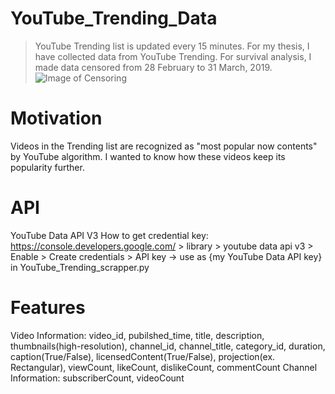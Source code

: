 # YouTube_Trending_Data
> YouTube Trending list is updated every 15 minutes. For my thesis, I have collected data from YouTube Trending.
> For survival analysis, I made data censored from 28 February to 31 March, 2019. 
![Image of Censoring]()

# Motivation
Videos in the Trending list are recognized as "most popular now contents" by YouTube algorithm. I wanted to know how these videos keep its popularity further.

# API
YouTube Data API V3
How to get credential key: https://console.developers.google.com/ > library > youtube data api v3 > Enable > Create credentials > API key
-> use as {my YouTube Data API key} in YouTube_Trending_scrapper.py

# Features
Video Information: 
video_id, pubilshed_time, title, description, thumbnails(high-resolution), channel_id, channel_title, category_id, duration, caption(True/False), licensedContent(True/False), projection(ex. Rectangular), viewCount, likeCount, dislikeCount, commentCount
Channel Information: 
subscriberCount, videoCount

